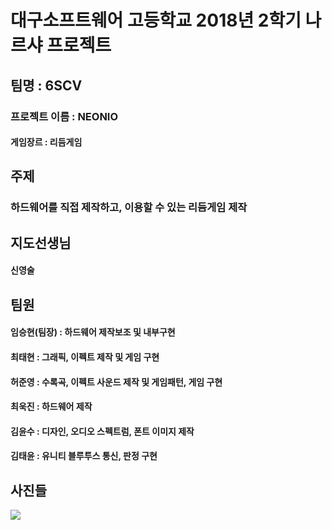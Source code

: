 # 대구소프트웨어 고등학교 2018년 2학기 나르샤 프로젝트

## 팀명 : 6SCV 
### 프로젝트 이름 : NEONIO
#### 게임장르 : 리듬게임
## 주제
### 하드웨어를 직접 제작하고, 이용할 수 있는 리듬게임 제작

## 지도선생님
#### 신영술

## 팀원
#### 임승현(팀장) : 하드웨어 제작보조 및 내부구현
#### 최태현 : 그래픽, 이펙트 제작 및 게임 구현
#### 허준영 : 수록곡, 이펙트 사운드 제작 및 게임패턴, 게임 구현
#### 최욱진 : 하드웨어 제작
#### 김윤수 : 디자인, 오디오 스펙트럼, 폰트 이미지 제작
#### 김태윤 : 유니티 블루투스 통신, 판정 구현

## 사진들
<img src="https://github.com/NameLoki/Narsha1_2/blob/master/image/%ED%95%98%EB%93%9C%EC%9B%A8%EC%96%B4%EC%82%AC%EC%A7%84.png">
